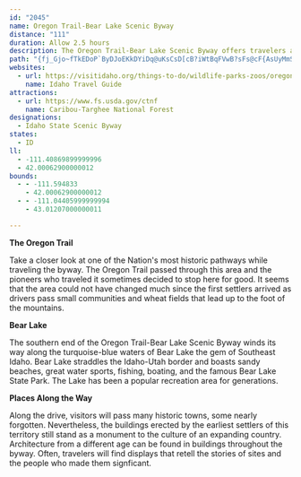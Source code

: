 ```yaml
---
id: "2045"
name: Oregon Trail-Bear Lake Scenic Byway
distance: "111"
duration: Allow 2.5 hours
description: The Oregon Trail-Bear Lake Scenic Byway offers travelers a panoramic view of Bear Lake and the Bear River valley. Following a portion of the Oregon Trail, it also offers panoramic views of the Blackfoot Reservoir and Grays Lake.
path: "{fj_Gjo~fTkEDoP`ByDJoEKkDYiDq@uKsCsD[cB?iWtBqFVwB?sFs@cF{AsUyMmS_JcFuCmF{DwGsGmWkXmBkAcCe@ci@gD_`@mB{Xe@mDSyFy@sDw@gEuAwFcCcE{BiQsLmDmBoCgAcBk@sFgA}C[iBIu\\d@yt@Pqq@@euB^abADgGViLrA_F`AkTfHyFrAgHjA}zBrYmY~BwaCfQqaA`H}GXqkAKuv@e@ao@KkpBGquGy@gDKgEm@}WgHyD_AmC_@gDMuUAsAqA_@g@m@eCBi{@SeCeAoEiAgCc{AikCmA}Be@uAcAoD}C{O_P}|@WaDaEoo@YeC_@yAe@aBo@}Aag@eaA_BcEu@kDWaCIiB?g_@DmGGgP@ew@EiLC}a@cnA?}RGce@e@uX?uHd@wEr@uCp@eH`CgHlDoRbLwH`Ewl@f]kJ|F{O~IqRpKyFdCqK~DwrA`e@gkGdxBi\\vLmMtFqEbCkO|IqGdEsEfDeOzLomAreAoDjCuDzA{CbAwcAd[me@dYge@bX}[`SmB`BeB`CgDzFiBlFsCdM{@hCm@lAcAhBiBtB_Ax@wA~@qEdByaBdd@kZnI_Bj@sDfBuE`Dc\\jZiBvA}DrBsBt@eTlF}EpB}@p@}AzAcBrByBjD_Uff@cAlByBdDyAdBgC`CkM`IgBrAiDrDcD~Eiz@lhB}Nr[uSnc@sDpIwG`NaK|TqVjh@md@fbAqAfCgFxIqDrEiExE}FrE}EzCwFjCiCz@sG`Bio@fK_Bb@}Bz@mDpBeAz@wPlO{ObPwXdXmx@fx@oC`CiPzOowAtvAqq@zq@{A`B_BzBqCvFaAhCgB~Gmk@djDeQdfAeMfm@aAfD}AdDmClDmAfAmLzIcDdDyB`EuBzG{@~FO~CEbFJxe@{MHkKKByc@?mEOcCSoBYqAu@oBmAcBy@y@yAaAm@SoAK_BEmaBPuNEmBSuBe@aDyA_OoKgBcAoDyAog@uNcBi@uFeCiDsByDqC}g@mc@qF_EaFmC{e@sUmE}AsCSgaB?gcFScsHsBeBW{Bk@{A{@}VeW_RaSuD_DaAm@wDwAwIsBiBSmDMaGDu@K}CeAwF{FaJcL{DwDuAm@oCa@wBIaOG_CQoD{@_VmJ{Dy@mb@mHkBAmKfCqC^kBF{Mf@qSb@sUS{@R}Al@uP~L}BnAs@Vo@F}AQ{MmFoRqGqEU_NbB_H~@oBd@mDnBgIlF}@ViCDi@KsTsIoC_B{CgDkOcT}AmCe@sAk@yC]yCS_CBoBR_Bt@_EB{@Ck@[sBw@qAm\\kYwC{B}Aq@yAW_BAGI{c@IyDK_C_@}BeAgCgCoAyBwWcu@uByFc@y@o@aAqAeAsEaBkBcBy@iAgDyG{JsQyAsB}AyAuF}Dq|@}k@cD{AeDs@aBKuYy@_f@eAgF\\cErAwH`EwD|Asc@hHkNpBmIvAm\\~MuCf@_BByCWiBe@{TiGwuByj@iBYmCCk@HkDrAiKrGkCzBgIxJy@x@gBz@{BV}ACsBa@_DaBs@U_AGiAJoHlBcF~@eDdAmp@~_@{AZmAAo@KiBy@sAuAo@cBYuAS}CBmANsAn@eCd_@g`ApUym@bEqJj@iAvBcDzIyLfG{IxIoLpBmDrAwDnAgF~b@gfCb@kDFgBAyAO_DY{Ai@qByCoGiLiSeCwC{@o@eAe@kA_@mIyAgCm@mAcAU_@YgAKsAD_B^{Ah@cAn@i@|ZuR`CcBpAmAvAyBhAcDh@yCNqB?uEcDohB?obBEyBi@qEW{Aa@}AuOmc@y@{CSgCEg}@DeAh@oAlAs@hz@uT|CK`Yb@pPb@fDa@hBs@fCaB`A_AvB_Dx@eBbTuk@p@gC\\mBb@eGDmDOgDo@sEYgBc@wAqFoLaAsCuJ_c@YsCAaCVmDd@qB\\gArAqC`W{d@xAkDn@cDHyCCwCiCcOIaDZmCpByIn@aEBgDMsC_AaO_AuRcAoN_BiHqG{V]uBGqACsERsCj@sClAyCt@uAlAwA`M{Kl@y@x@sAz@eCRaAXyC?yAIsDsA_]?gF\\_DhFcPb@_BbA{HD}B?aG[cFQcAUaAcAqBu@u@c@YeBi@_AAcALmBbAiCtCcBrAmBRcBScBy@_AmAiA{CSqAAaANwCr@kCh@aAhBeCbBcD`BsGb@yEN{IdCi{@RiLFoQSuHo@qGyBuOcAaH_BaJgE}O}HoV}@cCwAcCqBgB}BqAcAiA}@eBoAsDe@y@Y_@iDaC}@}@o@yAe@aBOsB?yCj@e_@UiORkE~@uIDmAUgC_AmHIgFz@gQ\\uCn@yD~@mDhByE\\uATyAXqIh@aDhCgHbA{ETyCHeBCmBRyFd@eDvAgFNiATwCj@iMAsDMuBeAeGeIwYsCsH{C{Gc@oBIcBBmCNqArB}GXsBNsC?uHFcBl@{DfC{JxBoRJmB?qBEgBOuBgByNkAuHoQ{|@mAoFyAyD_BsBgBoAq@]mPgDcD}AwG}DsA_A_@i@_@s@oBcFmBkBwAa@]CuGJiDy@}B_BuAgBqAqCcFiOoCiGs@qAi@uAo@cDOcFO_A_AkCs@{@i@c@oCmAcBkAs@u@c@y@_AkCY{AOwACaC`@uHDqCE{C]_E[kB_Ne`@uIqUoQig@iAkFk@_GOsD?qHhCcc@HiJOkHMcBiFso@CuFNqCx@{Ev@eC|MkZvCmIhAsINuD?cNN{Ez@sGh@}BvB{FrPc\\nAcEn@yEHyA?gD_AsMQuFAgFDyBvA}RNgDJubCKkW"
websites:
  - url: https://visitidaho.org/things-to-do/wildlife-parks-zoos/oregon-trail-bear-lake-scenic-byway/
    name: Idaho Travel Guide
attractions:
  - url: https://www.fs.usda.gov/ctnf
    name: Caribou-Targhee National Forest
designations:
  - Idaho State Scenic Byway
states:
  - ID
ll:
  - -111.40869899999996
  - 42.00062900000012
bounds:
  - - -111.594833
    - 42.00062900000012
  - - -111.04405999999994
    - 43.01207000000011

---
```


__The Oregon Trail__

Take a closer look at one of the Nation's most historic pathways while traveling the byway. The Oregon Trail passed through this area and the pioneers who traveled it sometimes decided to stop here for good. It seems that the area could not have changed much since the first settlers arrived as drivers pass small communities and wheat fields that lead up to the foot of the mountains.

__Bear Lake__

The southern end of the Oregon Trail-Bear Lake Scenic Byway winds its way along the turquoise-blue waters of Bear Lake the gem of Southeast Idaho. Bear Lake straddles the Idaho-Utah border and boasts sandy beaches, great water sports, fishing, boating, and the famous Bear Lake State Park. The Lake has been a popular recreation area for generations.

__Places Along the Way__

Along the drive, visitors will pass many historic towns, some nearly forgotten. Nevertheless, the buildings erected by the earliest settlers of this territory still stand as a monument to the culture of an expanding country. Architecture from a different age can be found in buildings throughout the byway. Often, travelers will find displays that retell the stories of sites and the people who made them signficant.

